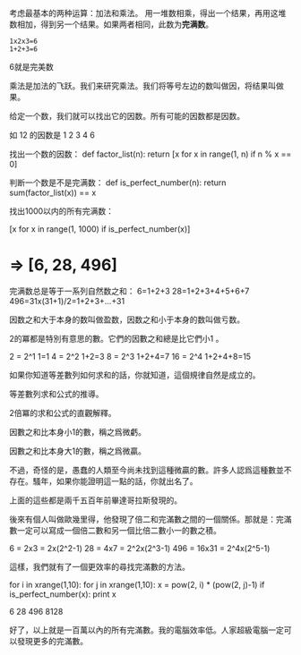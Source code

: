 考虑最基本的两种运算：加法和乘法。
用一堆数相乘，得出一个结果，再用这堆数相加，得到另一个结果。如果两者相同，此数为**完满数**。

    1x2x3=6
    1+2+3=6

6就是完美数

乘法是加法的飞跃。我们来研究乘法。我们将等号左边的数叫做因，将结果叫做果。

给定一个数，我们就可以找出它的因数。所有可能的因数都是因数。

如 12 的因数是 1 2 3 4 6

找出一个数的因数：
def factor_list(n):
    return [x for x in range(1, n) if n % x == 0]

判断一个数是不是完满数：
def is_perfect_number(n):
    return sum(factor_list(x)) == x

找出1000以内的所有完满数：

[x for x in range(1, 1000) if is_perfect_number(x)]
# => [6, 28, 496]

完满数总是等于一系列自然数之和：
    6=1+2+3
    28=1+2+3+4+5+6+7
    496=31x(31+1)/2=1+2+3+...+31

因数之和大于本身的数叫做盈数，因数之和小于本身的数叫做亏数。

2的冪都是特別有意思的數。它們的因數之和總是比它們小1 。

2 = 2^1 1=1
4 = 2^2 1+2=3
8 = 2^3 1+2+4=7
16 = 2^4 1+2+4+8=15

如果你知道等差數列如何求和的話，你就知道，這個規律自然是成立的。

等差數列求和公式的推導。

2倍冪的求和公式的直觀解釋。

因數之和比本身小1的數，稱之爲微虧。

因數之和比本身大1的數，稱之爲微贏。

不過，奇怪的是，愚蠢的人類至今尚未找到這種微贏的數。許多人認爲這種數並不存在。騷年，如果你能證明這一點的話，你就出名了。

上面的這些都是兩千五百年前畢達哥拉斯發現的。

後來有個人叫做歐幾里得，他發現了倍二和完滿數之間的一個關係。那就是：完滿數一定可以寫成一個倍二數和另一個比倍二數小一的數之積。

6 = 2x3 = 2x(2^2-1)
28 = 4x7 = 2^2x(2^3-1)
496 = 16x31 = 2^4x(2^5-1)

這樣，我們就有了一個更效率的尋找完滿數的方法。

for i in xrange(1,10):
    for j in xrange(1,10):
        x = pow(2, i) * (pow(2, j)-1)
        if is_perfect_number(x):
            print x

6
28
496
8128

好了，以上就是一百萬以內的所有完滿數。我的電腦效率低。人家超級電腦一定可以發現更多的完滿數。

